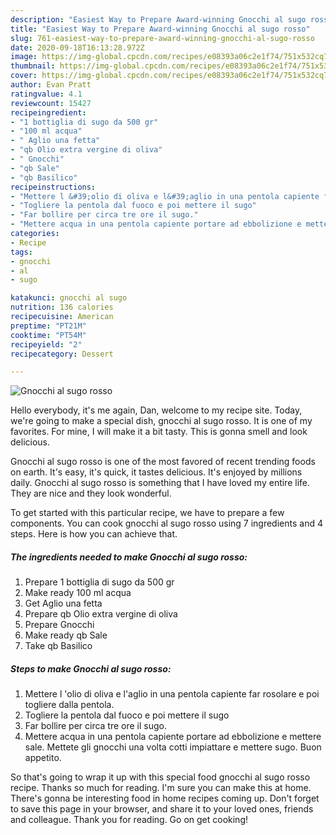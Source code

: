 ```yaml
---
description: "Easiest Way to Prepare Award-winning Gnocchi al sugo rosso"
title: "Easiest Way to Prepare Award-winning Gnocchi al sugo rosso"
slug: 761-easiest-way-to-prepare-award-winning-gnocchi-al-sugo-rosso
date: 2020-09-18T16:13:28.972Z
image: https://img-global.cpcdn.com/recipes/e08393a06c2e1f74/751x532cq70/gnocchi-al-sugo-rosso-recipe-main-photo.jpg
thumbnail: https://img-global.cpcdn.com/recipes/e08393a06c2e1f74/751x532cq70/gnocchi-al-sugo-rosso-recipe-main-photo.jpg
cover: https://img-global.cpcdn.com/recipes/e08393a06c2e1f74/751x532cq70/gnocchi-al-sugo-rosso-recipe-main-photo.jpg
author: Evan Pratt
ratingvalue: 4.1
reviewcount: 15427
recipeingredient:
- "1 bottiglia di sugo da 500 gr"
- "100 ml acqua"
- " Aglio una fetta"
- "qb Olio extra vergine di oliva"
- " Gnocchi"
- "qb Sale"
- "qb Basilico"
recipeinstructions:
- "Mettere l &#39;olio di oliva e l&#39;aglio in una pentola capiente far rosolare e poi togliere dalla pentola."
- "Togliere la pentola dal fuoco e poi mettere il sugo"
- "Far bollire per circa tre ore il sugo."
- "Mettere acqua in una pentola capiente portare ad ebbolizione e mettere sale. Mettete gli gnocchi una volta cotti impiattare e mettere sugo. Buon appetito."
categories:
- Recipe
tags:
- gnocchi
- al
- sugo

katakunci: gnocchi al sugo 
nutrition: 136 calories
recipecuisine: American
preptime: "PT21M"
cooktime: "PT54M"
recipeyield: "2"
recipecategory: Dessert

---
```



![Gnocchi al sugo rosso](https://img-global.cpcdn.com/recipes/e08393a06c2e1f74/751x532cq70/gnocchi-al-sugo-rosso-recipe-main-photo.jpg)

Hello everybody, it's me again, Dan, welcome to my recipe site. Today, we're going to make a special dish, gnocchi al sugo rosso. It is one of my favorites. For mine, I will make it a bit tasty. This is gonna smell and look delicious.



Gnocchi al sugo rosso is one of the most favored of recent trending foods on earth. It's easy, it's quick, it tastes delicious. It's enjoyed by millions daily. Gnocchi al sugo rosso is something that I have loved my entire life. They are nice and they look wonderful.


To get started with this particular recipe, we have to prepare a few components. You can cook gnocchi al sugo rosso using 7 ingredients and 4 steps. Here is how you can achieve that.

<!--inarticleads1-->

##### The ingredients needed to make Gnocchi al sugo rosso:

1. Prepare 1 bottiglia di sugo da 500 gr
1. Make ready 100 ml acqua
1. Get  Aglio una fetta
1. Prepare qb Olio extra vergine di oliva
1. Prepare  Gnocchi
1. Make ready qb Sale
1. Take qb Basilico




<!--inarticleads2-->

##### Steps to make Gnocchi al sugo rosso:

1. Mettere l &#39;olio di oliva e l&#39;aglio in una pentola capiente far rosolare e poi togliere dalla pentola.
1. Togliere la pentola dal fuoco e poi mettere il sugo
1. Far bollire per circa tre ore il sugo.
1. Mettere acqua in una pentola capiente portare ad ebbolizione e mettere sale. Mettete gli gnocchi una volta cotti impiattare e mettere sugo. Buon appetito.




So that's going to wrap it up with this special food gnocchi al sugo rosso recipe. Thanks so much for reading. I'm sure you can make this at home. There's gonna be interesting food in home recipes coming up. Don't forget to save this page in your browser, and share it to your loved ones, friends and colleague. Thank you for reading. Go on get cooking!
